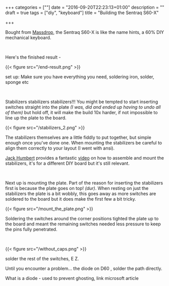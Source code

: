 +++
categories = [""]
date = "2016-09-20T22:23:13+01:00"
description = ""
draft = true
tags = ["diy", "keyboard"]
title = "Building the Sentraq S60-X"

+++


Bought from [Massdrop](https://www.massdrop.com/buy/sentraq-60-diy-keyboard-kit), the Sentraq S60-X is like the name hints, a 60% DIY mechanical keyboard.

<br>

Here's the finished result -

{{< figure src="/end-result.png" >}}


set up: Make sure you have everything you need, soldering iron, solder, sponge etc

<br>

Stabilizers stabilizers stabilizers!!! You might be tempted to start inserting switches straight into the plate <i>(I was, did and ended up having to undo all of them)</i> but hold off, it will make the build 10x harder, if not impossible to line up the plate to the board.

{{< figure src="/stabilizers_2.png" >}}

The stabilizers themselves are a little fiddly to put together, but simple enough once you've done one. When mounting the stabilizers be careful to align them correctly to your layout (I went with ansi).

[Jack Humbert](https://www.youtube.com/channel/UCUodUNwfU_X_W_8nkUNQDkg) provides a fantastic [video](https://www.youtube.com/watch?v=S2FApwzVxAQ) on how to assemble and mount the stabilizers, it's for a different DIY board but it's still relevant.

<br>

Next up is mounting the plate. Part of the reason for inserting the stabilizers first is because the plate goes on top! <i>(dur)</i>. When resting on just the stabilizers the plate is a bit wobbly, this goes away as more switches are soldered to the board but it does make the first few a bit tricky.

{{< figure src="/mount_the_plate.png" >}}

Soldering the switches around the corner positions tighted the plate up to the board and meant the remaining switches needed less pressure to keep the pins fully penetrated.

<br>

{{< figure src="/without_caps.png" >}}


solder the rest of the switches, E Z.


Until you encounter a problem... the diode on D60 , solder the path directly.

What is a diode - used to prevent ghosting, link microsoft article
